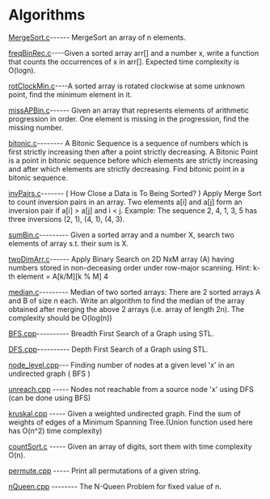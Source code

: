 # Algorithms
[MergeSort.c](https://github.com/sagarika3kundu/Algorithms/blob/master/MergeSort.c)------ MergeSort an array of n elements.

[freqBinRec.c](https://github.com/sagarika3kundu/Algorithms/blob/master/freqBinRec.c)----Given a sorted array arr[] and a number x, write a function that counts the occurrences of x in arr[]. Expected time                       complexity is O(logn).

[rotClockMin.c](https://github.com/sagarika3kundu/Algorithms/blob/master/rotClockMin.c)----A sorted array is rotated clockwise at some unknown point, find the minimum element in it. 

[missAPBin.c](https://github.com/sagarika3kundu/Algorithms/blob/master/missAPBin.c)------ Given an array that represents elements of arithmetic progression in order. One element is missing in the progression,                     find the missing number. 

[bitonic.c](https://github.com/sagarika3kundu/Algorithms/blob/master/bitonic.c)--------  A Bitonic Sequence is a sequence of numbers which is first strictly increasing then after a point strictly decreasing. A Bitonic Point is a point in bitonic sequence before which elements are strictly increasing and after which elements are strictly decreasing. Find bitonic point in a bitonic sequence.  

[invPairs.c](https://github.com/sagarika3kundu/Algorithms/blob/master/invPairs.c)------- ( How Close a Data is To Being Sorted? ) Apply Merge Sort to count inversion pairs in an array. Two elements a[i] and a[j] form an inversion pair if a[i] > a[j] and i < j. Example: The sequence 2, 4, 1, 3, 5 has three inversions (2, 1), (4, 1), (4, 3). 

[sumBin.c](https://github.com/sagarika3kundu/Algorithms/blob/master/sumBin.c)---------  Given a sorted array and a number X, search two elements of array s.t. their sum is X. 

[twoDimArr.c](https://github.com/sagarika3kundu/Algorithms/blob/master/twoDimArr.c)------ Apply Binary Search on 2D NxM array (A) having numbers stored in non-deceasing order under row-major scanning. Hint: k-th element = A[k/M][k % M]  4

[median.c](https://github.com/sagarika3kundu/Algorithms/blob/master/median.c)--------- Median of two sorted arrays: There are 2 sorted arrays A and B of size n each. Write an algorithm to find the median of the array obtained after merging the above 2 arrays (i.e. array of length 2n). The complexity should be O(log(n))

[BFS.cpp](https://github.com/sagarika3kundu/Algorithms/blob/master/BFS.cpp)---------- Breadth First Search of a Graph using STL.

[DFS.cpp](https://github.com/sagarika3kundu/Algorithms/blob/master/DFS.cpp)---------- Depth First Search of a Graph using STL.

[node_level.cpp](https://github.com/sagarika3kundu/Algorithms/blob/master/node_level.cpp)--- Finding number of nodes at a given level 'x' in an undirected graph ( BFS )

[unreach.cpp](https://github.com/sagarika3kundu/Algorithms/blob/master/unreach.cpp) ----- Nodes not reachable from a source node 'x' using DFS (can be done using BFS)

[kruskal.cpp](https://github.com/sagarika3kundu/Algorithms/blob/master/kruskal.cpp) ----- Given a weighted undirected graph. Find the sum of weights of edges of a Minimum Spanning Tree.(Union function used here has O(n^2) time complexity)

[countSort.c](https://github.com/sagarika3kundu/Algorithms/blob/master/countSort.c) ----- Given an array of digits, sort them with time complexity O(n).

[permute.cpp](https://github.com/sagarika3kundu/Algorithms/blob/master/permute.cpp) ----- Print all permutations of a given string.

[nQueen.cpp](https://github.com/sagarika3kundu/Algorithms/blob/master/nQueen.cpp) -------- The N-Queen Problem for fixed value of n.
